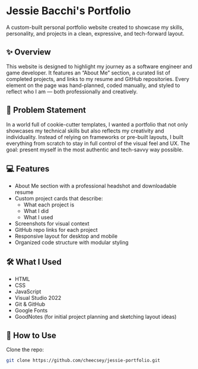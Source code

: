 # Jessie Bacchi's Portfolio

A custom-built personal portfolio website created to showcase my skills, personality, and projects in a clean, expressive, and tech-forward layout.

## ✨ Overview
This website is designed to highlight my journey as a software engineer and game developer. It features an “About Me” section, a curated list of completed projects, and links to my resume and GitHub repositories. Every element on the page was hand-planned, coded manually, and styled to reflect who I am — both professionally and creatively.

## 📌 Problem Statement
In a world full of cookie-cutter templates, I wanted a portfolio that not only showcases my technical skills but also reflects my creativity and individuality. Instead of relying on frameworks or pre-built layouts, I built everything from scratch to stay in full control of the visual feel and UX. The goal: present myself in the most authentic and tech-savvy way possible.

## 💻 Features
- About Me section with a professional headshot and downloadable resume
- Custom project cards that describe:
  - What each project is
  - What I did
  - What I used
- Screenshots for visual context
- GitHub repo links for each project
- Responsive layout for desktop and mobile
- Organized code structure with modular styling

## 🛠️ What I Used
- HTML
- CSS
- JavaScript
- Visual Studio 2022
- Git & GitHub
- Google Fonts
- GoodNotes (for initial project planning and sketching layout ideas)

## 📁 How to Use
Clone the repo:
```bash
git clone https://github.com/cheecsey/jessie-portfolio.git
